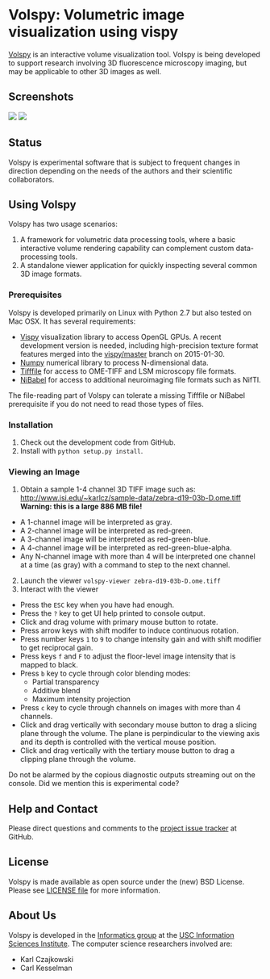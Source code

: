 # Volspy: Volumetric image visualization using vispy

[Volspy](http://github.com/informatics-isi-edu/volspy) is an
interactive volume visualization tool. Volspy is being developed to
support research involving 3D fluorescence microscopy imaging, but may
be applicable to other 3D images as well.

## Screenshots

<img src="http://www.isi.edu/~karlcz/sample-data/volspy-shot1.png" />

<img src="http://www.isi.edu/~karlcz/sample-data/volspy-shot2.png" />

## Status

Volspy is experimental software that is subject to frequent changes in
direction depending on the needs of the authors and their scientific
collaborators.

## Using Volspy

Volspy has two usage scenarios:

1. A framework for volumetric data processing tools, where a basic
  interactive volume rendering capability can complement custom
  data-processing tools.
2. A standalone viewer application for quickly inspecting several
  common 3D image formats.

### Prerequisites

Volspy is developed primarily on Linux with Python 2.7 but also tested
on Mac OSX. It has several requirements:

- [Vispy](http://vispy.org) visualization library to access OpenGL
  GPUs.  A recent development version is needed, including
  high-precision texture format features merged into the
  [vispy/master](https://github.com/vispy/vispy) branch on 2015-01-30.
- [Numpy](http://www.numpy.org) numerical library to process
  N-dimensional data.
- [Tifffile](http://www.lfd.uci.edu/~gohlke/code/tifffile.py.html) for
  access to OME-TIFF and LSM microscopy file formats.
- [NiBabel](http://nipy.org/nibabel) for access to additional
  neuroimaging file formats such as NifTI.

The file-reading part of Volspy can tolerate a missing Tifffile or
NiBabel prerequisite if you do not need to read those types of files.

### Installation

1. Check out the development code from GitHub.
2. Install with `python setup.py install`.

### Viewing an Image

1. Obtain a sample 1-4 channel 3D TIFF image such as:
   http://www.isi.edu/~karlcz/sample-data/zebra-d19-03b-D.ome.tiff
   **Warning: this is a large 886 MB file!**
  - A 1-channel image will be interpreted as gray.
  - A 2-channel image will be interpreted as red-green.
  - A 3-channel image will be interpreted as red-green-blue.
  - A 4-channel image will be interpreted as red-green-blue-alpha.
  - Any N-channel image with more than 4 will be interpreted one channel at a time (as gray) with a command to step to the next channel.
2. Launch the viewer `volspy-viewer zebra-d19-03b-D.ome.tiff`
3. Interact with the viewer
  - Press the `ESC` key when you have had enough.
  - Press the `?` key to get UI help printed to console output.
  - Click and drag volume with primary mouse button to rotate.
  - Press arrow keys with shift modifer to induce continuous rotation.
  - Press number keys `1` to `9` to change intensity gain and with shift modifier to get reciprocal gain.
  - Press keys `f` and `F` to adjust the floor-level image intensity that is mapped to black.
  - Press `b` key to cycle through color blending modes:
    - Partial transparency
    - Additive blend
    - Maximum intensity projection
  - Press `c` key to cycle through channels on images with more than 4 channels.
  - Click and drag vertically with secondary mouse button to drag a
    slicing plane through the volume. The plane is perpindicular to
    the viewing axis and its depth is controlled with the vertical
    mouse position.
  - Click and drag vertically with the tertiary mouse button to drag a
    clipping plane through the volume.

Do not be alarmed by the copious diagnostic outputs streaming out on
the console. Did we mention this is experimental code?

## Help and Contact

Please direct questions and comments to the [project issue
tracker](https://github.com/informatics-isi-edu/volspy/issues) at
GitHub.

## License

Volspy is made available as open source under the (new) BSD
License. Please see [LICENSE
file](https://github.com/informatics-isi-edu/volspy/blob/master/LICENSE)
for more information.

## About Us

Volspy is developed in the [Informatics
group](http://www.isi.edu/research_groups/informatics/home) at the
[USC Information Sciences Institute](http://www.isi.edu).  The
computer science researchers involved are:

* Karl Czajkowski
* Carl Kesselman

